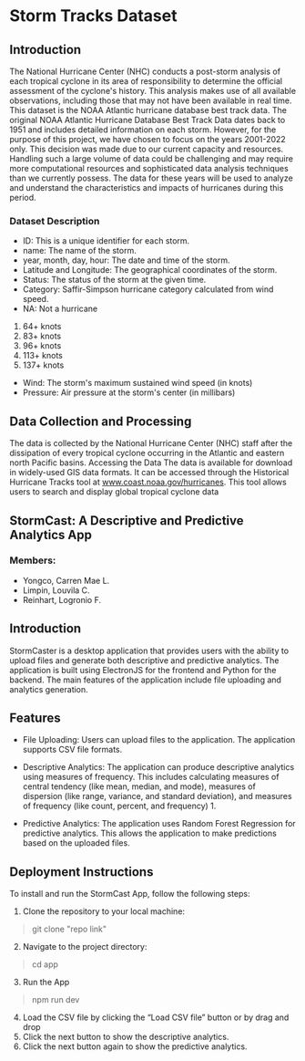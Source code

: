 # Storm Tracks Dataset
## Introduction
The National Hurricane Center (NHC) conducts a post-storm analysis of each tropical cyclone in its area of responsibility to determine the official assessment of the cyclone's history. This analysis makes use of all available observations, including those that may not have been available in real time. 
This dataset is the NOAA Atlantic hurricane database best track data. The original NOAA Atlantic Hurricane Database Best Track Data dates back to 1951 and includes detailed information on each storm. However, for the purpose of this project, we have chosen to focus on the years 2001-2022 only. This decision was made due to our current capacity and resources. Handling such a large volume of data could be challenging and may require more computational resources and sophisticated data analysis techniques than we currently possess. The data for these years will be used to analyze and understand the characteristics and impacts of hurricanes during this period.
### Dataset Description
-	ID: This is a unique identifier for each storm.
-	name: The name of the storm.
-	year, month, day, hour: The date and time of the storm.
-	Latitude and Longitude: The geographical coordinates of the storm.
-	Status: The status of the storm at the given time.
-	Category: Saffir-Simpson hurricane category calculated from wind speed.
- NA: Not a hurricane
1. 64+ knots
2. 83+ knots
3. 96+ knots
4. 113+ knots
5. 137+ knots
-	Wind: The storm's maximum sustained wind speed (in knots)
-	Pressure: Air pressure at the storm's center (in millibars)

## Data Collection and Processing
The data is collected by the National Hurricane Center (NHC) staff after the dissipation of every tropical cyclone occurring in the Atlantic and eastern north Pacific basins. 
Accessing the Data
The data is available for download in widely-used GIS data formats. It can be accessed through the Historical Hurricane Tracks tool at www.coast.noaa.gov/hurricanes. This tool allows users to search and display global tropical cyclone data 



## StormCast: A Descriptive and Predictive Analytics App
### Members:
- Yongco, Carren Mae L.
- Limpin, Louvila C.
- Reinhart, Logronio F.
  
## Introduction
StormCaster is a desktop application that provides users with the ability to upload files and generate both descriptive and predictive analytics. The application is built using ElectronJS for the frontend and Python for the backend. The main features of the application include file uploading and analytics generation.
## Features
-	File Uploading: Users can upload files to the application. The application supports CSV file formats.

-	Descriptive Analytics: The application can produce descriptive analytics using measures of frequency. This includes calculating measures of central tendency (like mean, median, and mode), measures of dispersion (like range, variance, and standard deviation), and measures of frequency (like count, percent, and frequency) 1.

-	Predictive Analytics: The application uses Random Forest Regression for predictive analytics. This allows the application to make predictions based on the uploaded files.
  
## Deployment Instructions
To install and run the StormCast App, follow the following steps:
1.	Clone the repository to your local machine:
>git clone "repo link"
2.	Navigate to the project directory:
>cd app
3.	Run the App
>npm run dev
4.	Load the CSV file by clicking the “Load CSV file” button or by drag and drop
5.	Click the next button to show the descriptive analytics.
6.	Click the next button again to show the predictive analytics.
